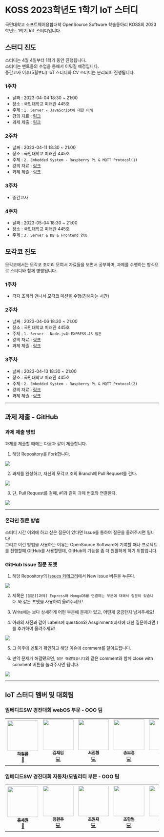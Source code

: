 # KOSS 2023학년도 1학기 IoT 스터디
국민대학교 소프트웨어융합대학 OpenSource Software 학술동아리 KOSS의 2023학년도 1학기 IoT 스터디입니다.

## 스터디 진도
스터디는 4월 4일부터 1학기 동안 진행됩니다. <br>
스터디는 멘토들의 수업을 통해서 이뤄질 예정입니다. <br>
중간고사 이후(5월부터) IoT 스터디와 CV 스터디는 분리되어 진행됩니다. <br>

### 1주차
- 날짜 : 2023-04-04 18:30 ~ 21:00
- 장소 : 국민대학교 미래관 445호
- 주제 : `1. Server - JavaScript에 대한 이해`
- 강의 자료 : <a href="./week1"> 링크 </a>
- 과제 제출 : <a href="https://github.com/kmu-koss/2023-1_IoT_Study/issues/1"> 링크 </a> 

### 2주차
- 날짜 : 2023-04-11 18:30 ~ 21:00
- 장소 : 국민대학교 미래관 445호
- 주제 : `2. Embedded System - Raspberry Pi & MQTT Protocol(1)`
- 강의 자료 : <a href="./week2-2"> 링크 </a>
- 과제 제출 : <a href="https://github.com/kmu-koss/2023-1_IoT_Study/issues/10"> 링크 </a>

### 3주차
- 중간고사

### 4주차
- 날짜 : 2023-05-04 18:30 ~ 21:00
- 장소 : 국민대학교 미래관 445호
- 주제 : `3. Server & DB & Frontend 연동`

## 모각코 진도
모각코에서는 모각코 조끼리 모여서 자료들을 보면서 공부하며, 과제를 수행하는 방식으로 스터디와 함께 병행됩니다.

### 1주차
- 각자 조끼리 만나서 모각코 미션을 수행(친해지는 시간)

### 2주차
- 날짜 : 2023-04-06 18:30 ~ 21:00
- 장소 : 국민대학교 미래관 445호
- 주제 : `1. Server - Node.js와 EXPRESS.JS 입문`
- 강의 자료 : <a href="./week2-1"> 링크 </a>
- 과제 제출 : <a href="https://github.com/https://github.com/kmu-koss/2023-1_IoT_Study.gitkmu-koss/2023-1_IoT_Study/issues/4"> 링크 </a> 

### 3주차
- 날짜 : 2023-04-13 18:30 ~ 21:00
- 장소 : 국민대학교 미래관 445호
- 주제 : `2. Embedded System - Raspberry Pi & MQTT Protocol(2)`
- 강의 자료 : <a href="./week2-2"> 링크 </a>
- 과제 제출 : <a href="https://github.com/kmu-koss/2023-1_IoT_Study/issues/10"> 링크 </a>

---

## 과제 제출 - GitHub

### 과제 제출 방법
과제를 제출할 때에는 다음과 같이 제출합니다.
1. 해당 Repository를 Fork합니다.
<img src="./img/fork.png">

2. 과제를 완성하고, 자신의 모각코 조의 Branch에 Pull Requset를 건다.
<img src="./img/pullrequest.png">

3. 단, Pull Request를 걸때, #1과 같이 과제 번호와 연결한다.
<img src="./img/pullrequest2.png">

---

### 온라인 질문 방법
스터디 시간 이외에 하고 싶은 질문이 있다면 Issue를 통하여 질문을 올려주시면 됩니다! <br>
그리고 이런 방법을 사용하는 이유는 OpenSource Software에 기여할 때나 프로젝트를 진행할때 GitHub를 사용할텐데, GitHub의 기능을 좀 더 원활하게 하기 위함입니다.

### GitHub Issue 질문 포맷
1. 해당 Repository의 <a href="https://github.com/kmu-koss/2023-1_IoT_Study/issues">Issues 카테고리</a>에서 New Issue 버튼을 누른다.<br>
<img src="./img/NewIssue.png">

2. 제목은 `[질문][과제] Express와 MongoDB를 연결하는 부분에 대해서 질문이 있습니다.`와 같은 포맷을 사용하여 올려주세요!

3. Write에는 보다 상세하게 어떤 부분에 문제가 있고, 어떤게 궁금한지 남겨주세요!

4. 아래의 사진과 같이 Labels에 question와 Assginment(과제에 대한 질문이라면.)를 추가하여 올려주세요!<br>
<img src="./img/label.png">

5. 그 이후에 멘토가 확인하고 해당 이슈에 comment를 달아드립니다.

6. 만약 문제가 해결됐으면, `질문 해결됐습니다`와 같은 comment와 함께 close with comment 버튼을 눌러주시면 됩니다.<br>
<img src="./img/closeissue.png">

---

## IoT 스터디 멤버 및 대회팀

### 임베디드SW 경진대회 webOS 부문 - OOO 팀
<table>
  <tr>
  <td align="center"><a href="https://github.com/hwna00"><img src="https://avatars.githubusercontent.com/u/61866802?v=4" width="100px;" alt=""/><br /><sub><b>하철환</b></sub></a><br /><a href="https://github.com/hwna00" title="Code">👑</a></td>
    <td align="center"><a href="https://github.com/1004jaein"><img src="https://avatars.githubusercontent.com/u/105484114?v=4" width="100px;" alt=""/><br /><sub><b>김재인</b></sub></a><br /><a href="https://github.com/1004jaein" title="Code">💻</a></td>
    <td align="center"><a href="https://github.com/seojinhyeong99"><img src="https://avatars.githubusercontent.com/u/129968208?v=4" width="100px;" alt=""/><br /><sub><b>서진형</b></sub></a><br /><a href="https://github.com/seojinhyeong99" title="Code">💻</a></td>
    <td align="center"><a href="https://github.com/Muon05"><img src="https://avatars.githubusercontent.com/u/127873267?v=4" width="100px;" alt=""/><br /><sub><b>송보경</b></sub></a><br /><a href="https://github.com/Muon05" title="Code">💻</a></td>
    <td align="center"><a href="https://github.com/yangjiwoong1"><img src="https://avatars.githubusercontent.com/u/66236249?v=4" width="100px;" alt=""/><br /><sub><b>양지웅</b></sub></a><br /><a href="https://github.com/yangjiwoong1" title="Code">💻</a></td>
  </tr>
</table>

### 임베디드SW 경진대회 자동차/모빌리티 부문 - OOO 팀
<table>
  <tr>
  <td align="center"><a href="https://github.com/hsw1805"><img src="https://avatars.githubusercontent.com/u/66340991?v=4" width="100px;" alt=""/><br /><sub><b>홍세원</b></sub></a><br /><a href="https://github.com/hsw1805" title="Code">👑</a></td>
    <td align="center"><a href="https://github.com/jhj04"><img src="https://avatars.githubusercontent.com/u/129846546?v=4" width="100px;" alt=""/><br /><sub><b>정현주</b></sub></a><br /><a href="https://github.com/jhj04" title="Code">💻</a></td>
    <td align="center"><a href="https://github.com/inqueue0979"><img src="https://avatars.githubusercontent.com/u/69336138?v=4" width="100px;" alt=""/><br /><sub><b>조원재</b></sub></a><br /><a href="https://github.com/inqueue0979" title="Code">💻</a></td>
    <td align="center"><a href="https://github.com/always-spring01"><img src="https://avatars.githubusercontent.com/u/122709753?v=4" width="100px;" alt=""/><br /><sub><b>조항범</b></sub></a><br /><a href="https://github.com/always-spring01" title="Code">💻</a></td>
    <td align="center"><a href="https://github.com/jisw0822"><img src="https://avatars.githubusercontent.com/u/105336356?v=4" width="100px;" alt=""/><br /><sub><b>지성은</b></sub></a><br /><a href="https://github.com/jisw0822" title="Code">💻</a></td>
  </tr>
</table>